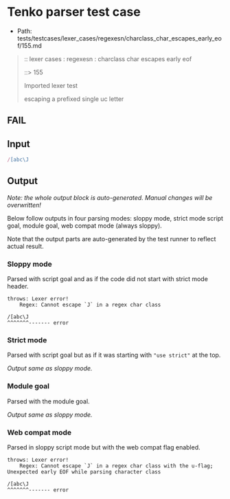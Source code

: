 # Tenko parser test case

- Path: tests/testcases/lexer_cases/regexesn/charclass_char_escapes_early_eof/155.md

> :: lexer cases : regexesn : charclass char escapes early eof
>
> ::> 155
>
> Imported lexer test
>
> escaping a prefixed single uc letter

## FAIL

## Input

`````js
/[abc\J
`````

## Output

_Note: the whole output block is auto-generated. Manual changes will be overwritten!_

Below follow outputs in four parsing modes: sloppy mode, strict mode script goal, module goal, web compat mode (always sloppy).

Note that the output parts are auto-generated by the test runner to reflect actual result.

### Sloppy mode

Parsed with script goal and as if the code did not start with strict mode header.

`````
throws: Lexer error!
    Regex: Cannot escape `J` in a regex char class

/[abc\J
^^^^^^^------- error
`````

### Strict mode

Parsed with script goal but as if it was starting with `"use strict"` at the top.

_Output same as sloppy mode._

### Module goal

Parsed with the module goal.

_Output same as sloppy mode._

### Web compat mode

Parsed in sloppy script mode but with the web compat flag enabled.

`````
throws: Lexer error!
    Regex: Cannot escape `J` in a regex char class with the u-flag; Unexpected early EOF while parsing character class

/[abc\J
^^^^^^^------- error
`````

